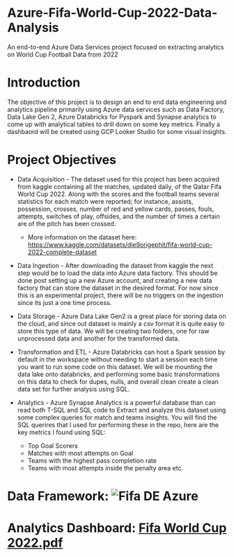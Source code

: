 # Azure-Fifa-World-Cup-2022-Data-Analysis
An end-to-end Azure Data Services project focused on extracting analytics on World Cup Football Data from 2022

# Introduction   
The objective of this project is to design an end to end data engineering and analytics pipeline primarily using Azure data services such as Data Factory, Data Lake Gen 2, Azure Databricks for Pyspark and Synapse analytics to come up with analytical tables to drill down on some key metrics. Finally a dashbaord will be created using GCP Looker Studio for some visual insights. 

# Project Objectives 
* Data Acquisition - The dataset used for this project has been acquired from kaggle containing all the matches, updated daily, of the Qatar Fifa World Cup 2022.
Along with the scores and the football teams several statistics for each match were reported; for instance, assists, possession, crosses, number of red and yellow cards, passes, fouls, attempts, switches of play, offsides, and the number of times a certain are of the pitch has been crossed.
  * More information on the dataset here: https://www.kaggle.com/datasets/die9origephit/fifa-world-cup-2022-complete-dataset
 
* Data Ingestion - After downloading the dataset from kaggle the next step would be to load the data into Azure data factory. This should be done post setting up a new Azure account, and creating a new data factory that can store the dataset in the desired format. For now since this is an experimental project, there will be no triggers on the ingestion since its just a one time process.

* Data Storage - Azure Data Lake Gen2 is a great place for storing data on the cloud, and since out dataset is mainly a csv format it is quite easy to store this type of data. We will be creating two folders, one for raw unprocessed data and another for the transformed data.

* Transformation and ETL - Azure Databricks can host a Spark session by default in the workspace without needing to start a session each time you want to run some code on this dataset. We will be mounting the data lake onto databricks, and performing some basic transformations on this data to check for dupes, nulls, and overall clean create a clean data set for further analysis using SQL.

* Analytics - Azure Synapse Analytics is a powerful database than can read both T-SQL and SQL code to Extract and analyze this dataset using some complex queries for match and teams insights. You will find the SQL querires that I used for performing these in the repo, here are the key metrics I found using SQL:
  * Top Goal Scorers
  * Matches with most attempts on Goal
  * Teams with the highest pass completion rate
  * Teams with most attempts inside the penalty area etc.
 
# Data Framework: ![Fifa DE Azure](https://github.com/snehalsmalladi/Azure-Fifa-Data-Analysis/assets/75508260/8bd92683-2168-485d-b009-87060923b8ba)

# Analytics Dashboard: [Fifa World Cup 2022.pdf](https://github.com/snehalsmalladi/Azure-Fifa-Data-Analysis/files/13863914/Fifa.World.Cup.2022.pdf)




